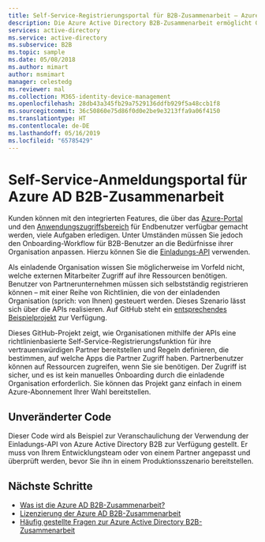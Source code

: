 ```yaml
---
title: Self-Service-Registrierungsportal für B2B-Zusammenarbeit – Azure Active Directory | Microsoft-Dokumentation
description: Die Azure Active Directory B2B-Zusammenarbeit ermöglicht Geschäftspartnern den gezielten Zugriff auf Ihre Unternehmensanwendungen und unterstützt so Ihre unternehmensübergreifenden Beziehungen.
services: active-directory
ms.service: active-directory
ms.subservice: B2B
ms.topic: sample
ms.date: 05/08/2018
ms.author: mimart
author: msmimart
manager: celestedg
ms.reviewer: mal
ms.collection: M365-identity-device-management
ms.openlocfilehash: 28db43a345fb29a7529136ddfb929f5a48ccb1f8
ms.sourcegitcommit: 36c50860e75d86f0d0e2be9e3213ffa9a06f4150
ms.translationtype: HT
ms.contentlocale: de-DE
ms.lasthandoff: 05/16/2019
ms.locfileid: "65785429"
---
```

# <a name="self-service-portal-for-azure-ad-b2b-collaboration-sign-up"></a>Self-Service-Anmeldungsportal für Azure AD B2B-Zusammenarbeit

Kunden können mit den integrierten Features, die über das [Azure-Portal](https://portal.azure.com) und den [Anwendungszugriffsbereich](https://myapps.microsoft.com) für Endbenutzer verfügbar gemacht werden, viele Aufgaben erledigen. Unter Umständen müssen Sie jedoch den Onboarding-Workflow für B2B-Benutzer an die Bedürfnisse ihrer Organisation anpassen. Hierzu können Sie die [Einladungs-API](https://developer.microsoft.com/graph/docs/api-reference/v1.0/resources/invitation) verwenden.

Als einladende Organisation wissen Sie möglicherweise im Vorfeld nicht, welche externen Mitarbeiter Zugriff auf ihre Ressourcen benötigen. Benutzer von Partnerunternehmen müssen sich selbstständig registrieren können – mit einer Reihe von Richtlinien, die von der einladenden Organisation (sprich: von Ihnen) gesteuert werden. Dieses Szenario lässt sich über die APIs realisieren. Auf GitHub steht ein [entsprechendes Beispielprojekt](https://github.com/Azure/active-directory-dotnet-graphapi-b2bportal-web) zur Verfügung.

Dieses GitHub-Projekt zeigt, wie Organisationen mithilfe der APIs eine richtlinienbasierte Self-Service-Registrierungsfunktion für ihre vertrauenswürdigen Partner bereitstellen und Regeln definieren, die bestimmen, auf welche Apps die Partner Zugriff haben. Partnerbenutzer können auf Ressourcen zugreifen, wenn Sie sie benötigen. Der Zugriff ist sicher, und es ist kein manuelles Onboarding durch die einladende Organisation erforderlich. Sie können das Projekt ganz einfach in einem Azure-Abonnement Ihrer Wahl bereitstellen.

## <a name="as-is-code"></a>Unveränderter Code

Dieser Code wird als Beispiel zur Veranschaulichung der Verwendung der Einladungs-API von Azure Active Directory B2B zur Verfügung gestellt. Er muss von Ihrem Entwicklungsteam oder von einem Partner angepasst und überprüft werden, bevor Sie ihn in einem Produktionsszenario bereitstellen.

## <a name="next-steps"></a>Nächste Schritte

* [Was ist die Azure AD B2B-Zusammenarbeit?](what-is-b2b.md)
* [Lizenzierung der Azure AD B2B-Zusammenarbeit](licensing-guidance.md)
* [Häufig gestellte Fragen zur Azure Active Directory B2B-Zusammenarbeit](faq.md)
